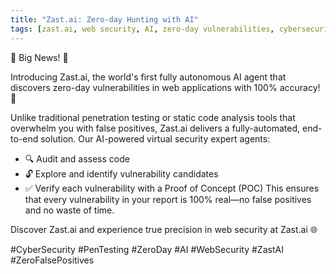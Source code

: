 ```yaml
---
title: "Zast.ai: Zero-day Hunting with AI"
tags: [zast.ai, web security, AI, zero-day vulnerabilities, cybersecurity]
---
```


🚨 Big News! 🚨

Introducing Zast.ai, the world's first fully autonomous AI agent that discovers zero-day vulnerabilities in web applications with 100% accuracy! 🎯

Unlike traditional penetration testing or static code analysis tools that overwhelm you with false positives, Zast.ai delivers a fully-automated, end-to-end solution. Our AI-powered virtual security expert agents:

- 🔍 Audit and assess code
- 🔓 Explore and identify vulnerability candidates
- ✅ Verify each vulnerability with a Proof of Concept (POC)
  This ensures that every vulnerability in your report is 100% real—no false positives and no waste of time.

Discover Zast.ai and experience true precision in web security at Zast.ai 🌐

#CyberSecurity #PenTesting #ZeroDay #AI #WebSecurity #ZastAI #ZeroFalsePositives
